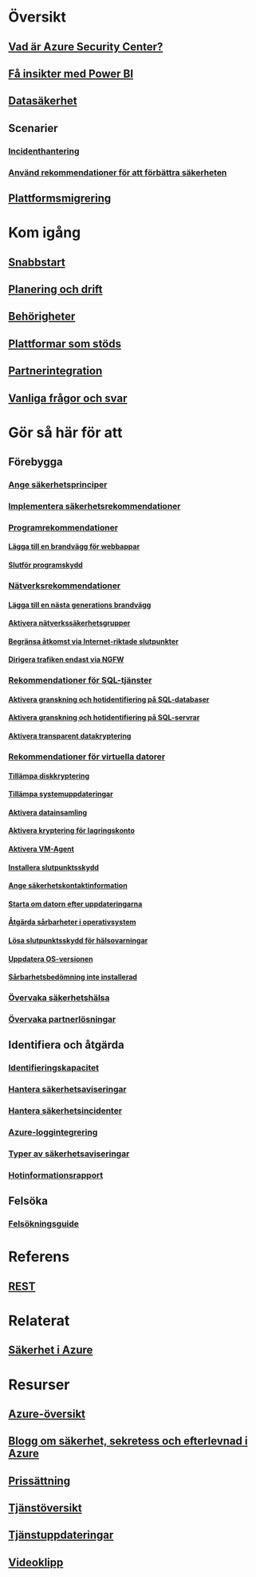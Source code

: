 

# Översikt


## [Vad är Azure Security Center?](security-center-intro.md)


## [Få insikter med Power BI](security-center-powerbi.md)


## [Datasäkerhet](security-center-data-security.md)


## Scenarier


### [Incidenthantering](security-center-incident-response.md)


### [Använd rekommendationer för att förbättra säkerheten](security-center-using-recommendations.md)


## [Plattformsmigrering](security-center-platform-migration.md)



# Kom igång


## [Snabbstart](security-center-get-started.md)


## [Planering och drift](security-center-planning-and-operations-guide.md)


## [Behörigheter](security-center-permissions.md)


## [Plattformar som stöds](security-center-os-coverage.md)


## [Partnerintegration](security-center-partner-integration.md)


## [Vanliga frågor och svar](security-center-faq.md)



# Gör så här för att



## Förebygga


### [Ange säkerhetsprinciper](security-center-policies.md)


### [Implementera säkerhetsrekommendationer](security-center-recommendations.md)



### [Programrekommendationer](security-center-application-recommendations.md)


#### [Lägga till en brandvägg för webbappar](security-center-add-web-application-firewall.md)


#### [Slutför programskydd](security-center-add-web-application-firewall.md#finalize-application-protection)



### [Nätverksrekommendationer](security-center-network-recommendations.md)


#### [Lägga till en nästa generations brandvägg](security-center-add-next-generation-firewall.md)


#### [Aktivera nätverkssäkerhetsgrupper](security-center-enable-network-security-groups.md)


#### [Begränsa åtkomst via Internet-riktade slutpunkter](security-center-restrict-access-through-internet-facing-endpoints.md)


#### [Dirigera trafiken endast via NGFW](security-center-add-next-generation-firewall.md#route-traffic-through-ngfw-only)



### [Rekommendationer för SQL-tjänster](security-center-sql-service-recommendations.md)


#### [Aktivera granskning och hotidentifiering på SQL-databaser](security-center-enable-auditing-on-sql-databases.md)


#### [Aktivera granskning och hotidentifiering på SQL-servrar](security-center-enable-auditing-on-sql-servers.md)


#### [Aktivera transparent datakryptering](security-center-enable-transparent-data-encryption.md)



### [Rekommendationer för virtuella datorer](security-center-virtual-machine-recommendations.md)


#### [Tillämpa diskkryptering](security-center-apply-disk-encryption.md)


#### [Tillämpa systemuppdateringar](security-center-apply-system-updates.md)


#### [Aktivera datainsamling](security-center-enable-data-collection.md)


#### [Aktivera kryptering för lagringskonto](security-center-enable-encryption-for-storage-account.md)


#### [Aktivera VM-Agent](security-center-enable-vm-agent.md)


#### [Installera slutpunktsskydd](security-center-install-endpoint-protection.md)


#### [Ange säkerhetskontaktinformation](security-center-provide-security-contact-details.md)


#### [Starta om datorn efter uppdateringarna](security-center-apply-system-updates.md#reboot-after-system-updates)


#### [Åtgärda sårbarheter i operativsystem](security-center-remediate-os-vulnerabilities.md)


#### [Lösa slutpunktsskydd för hälsovarningar](security-center-resolve-endpoint-protection-health-alerts.md)


#### [Uppdatera OS-versionen](security-center-update-os-version.md)


#### [Sårbarhetsbedömning inte installerad](security-center-vulnerability-assessment-recommendations.md)



### [Övervaka säkerhetshälsa](security-center-monitoring.md)


### [Övervaka partnerlösningar](security-center-partner-solutions.md)



## Identifiera och åtgärda


### [Identifieringskapacitet](security-center-detection-capabilities.md)


### [Hantera säkerhetsaviseringar](security-center-managing-and-responding-alerts.md)


### [Hantera säkerhetsincidenter](security-center-incident.md)


### [Azure-loggintegrering](security-center-integrating-alerts-with-log-integration.md)


### [Typer av säkerhetsaviseringar](security-center-alerts-type.md)


### [Hotinformationsrapport](security-center-threat-report.md)



## Felsöka


### [Felsökningsguide](security-center-troubleshooting-guide.md)



# Referens


## [REST](https://msdn.microsoft.com/en-US/library/mt704034(Azure.100).aspx)



# Relaterat


## [Säkerhet i Azure](/azure/security/)



# Resurser


## [Azure-översikt](https://azure.microsoft.com/roadmap/)


## [Blogg om säkerhet, sekretess och efterlevnad i Azure](http://blogs.msdn.com/b/azuresecurity/)


## [Prissättning](security-center-pricing.md)


## [Tjänstöversikt](https://azure.microsoft.com/services/security-center/)


## [Tjänstuppdateringar](https://azure.microsoft.com/updates/?product=security-center)


## [Videoklipp](https://azure.microsoft.com/documentation/videos/index/?services=security-center)
